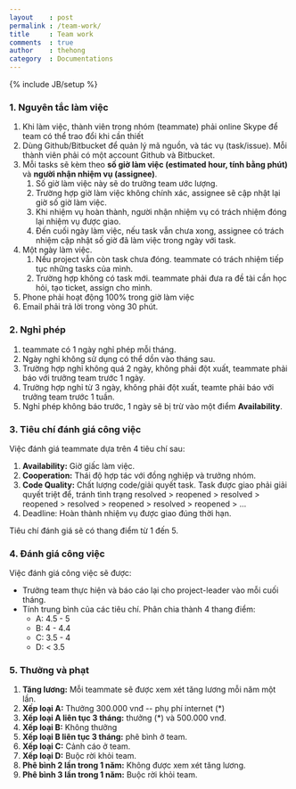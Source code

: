 ```yaml
---
layout    : post
permalink : /team-work/
title     : Team work
comments  : true
author    : thehong
category  : Documentations
---
```

{% include JB/setup %}

### 1. Nguyên tắc làm việc

1. Khi làm việc, thành viên trong nhóm (teammate) phải online Skype để team có thể trao đổi khi cần
    thiết
2. Dùng Github/Bitbucket để quản lý mã nguồn, và tác vụ (task/issue). Mỗi thành viên phải có một
    account Github và Bitbucket.
3. Mỗi tasks sẽ kèm theo **số giờ làm việc (estimated hour, tính bằng phút)** và **người nhận nhiệm
    vụ (assignee)**.
    1. Số giờ làm việc này sẽ do trưởng team ước lượng.
    2. Trường hợp giờ làm việc không chính xác, assignee sẽ cập nhật lại giờ số giờ làm việc.
    3. Khi nhiệm vụ hoàn thành, người nhận nhiệm vụ có trách nhiệm đóng lại nhiệm vụ được giao.
    4. Đến cuối ngày làm việc, nếu task vẫn chưa xong, assignee có trách nhiệm cập nhật số giờ đã
        làm việc trong ngày với task.
4. Một ngày làm việc.
    1. Nếu project vẫn còn task chưa đóng. teammate có trách nhiệm tiếp tục những tasks của mình.
    2. Trường hợp không có task mới. teammate phải đưa ra đề tài cần học hỏi, tạo ticket, assign cho
        mình.
5. Phone phải hoạt động 100% trong giờ làm việc
6. Email phải trả lời trong vòng 30 phút.

### 2. Nghỉ phép

1. teammate có 1 ngày nghỉ phép mỗi tháng.
2. Ngày nghỉ không sử dụng có thể dồn vào tháng sau.
3. Trường hợp nghỉ không quá 2 ngày, không phải đột xuất, teammate phải báo với trưởng team trước
    1 ngày.
4. Trường hợp nghỉ từ 3 ngày, không phải đột xuất, teamte phải báo với trưởng team trước 1 tuần.
5. Nghỉ phép không báo trước, 1 ngày sẽ bị trừ vào một điểm **Availability**.

### 3. Tiêu chí đánh giá công việc

Việc đánh giá teammate dựa trên 4 tiêu chí sau:

1. **Availability:** Giờ giấc làm việc.
2. **Cooperation:** Thái độ hợp tác với đồng nghiệp và trưởng nhóm.
3. **Code Quality:**
    Chất lượng code/giải quyết task. Task được giao phải giải quyết triệt để, tránh tình trạng
    resolved > reopened > resolved > reopened > resolved > reopened >  resolved > reopened > ...
4. Deadline: Hoàn thành nhiệm vụ được giao đúng thời hạn.

Tiêu chí đánh giá sẽ có thang điểm từ 1 đến 5.

### 4. Đánh giá công việc

Việc đánh giá công việc sẽ được:
 - Trưởng team thực hiện và báo cáo lại cho project-leader vào mỗi cuối tháng.
 - Tính trung bình của các tiêu chí. Phân chia thành 4 thang điểm:
    - A: 4.5 - 5
    - B: 4 - 4.4
    - C: 3.5 - 4
    - D: < 3.5

### 5. Thưởng và phạt

1. **Tăng lương:** Mỗi teammate sẽ được xem xét tăng lương mỗi năm một lần.
2. **Xếp loại A:** Thưởng 300.000 vnđ -- phụ phí internet (\*)
3. **Xếp loại A liên tục 3 tháng:** thưởng (\*) và 500.000 vnđ.
4. **Xếp loại B:** Không thưởng
5. **Xếp loại B liên tục 3 tháng:** phê bình ở team.
6. **Xếp loại C:** Cảnh cáo ở team.
7. **Xếp loại D:** Buộc rời khỏi team.
8. **Phê bình 2 lần trong 1 năm:** Không được xem xét tăng lương.
9. **Phê bình 3 lần trong 1 năm:** Buộc rời khỏi team.
